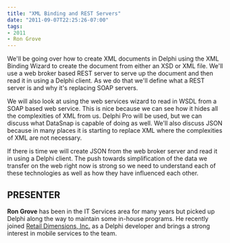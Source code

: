 ```yaml
---
title: "XML Binding and REST Servers"
date: "2011-09-07T22:25:26-07:00"
tags:
- 2011
- Ron Grove
---
```


We'll be going over how to create XML documents in Delphi using the XML Binding Wizard to create the document from either an XSD or XML file. We'll use a web broker based REST server to serve up the document and then read it in using a Delphi client. As we do that we'll define what a REST server is and why it's replacing SOAP servers.

We will also look at using the web services wizard to read in WSDL from a SOAP based web service. This is nice because we can see how it hides all the complexities of XML from us. Delphi Pro will be used, but we can discuss what DataSnap is capable of doing as well.  We'll also discuss JSON because in many places it is starting to replace XML where the complexities of XML are not necessary.

If there is time we will create JSON from the web broker server and read it in using a Delphi client. The push towards simplification of the data we transfer on the web right now is strong so we need to understand each of these technologies as well as how they have influenced each other.

## PRESENTER ##

**Ron Grove** has been in the IT Services area for many years but picked up Delphi along the way to maintain some in-house programs. He recently joined [Retail Dimensions, Inc.](http://retaildimensions.com) as a Delphi developer and brings a strong interest in mobile services to the team.
